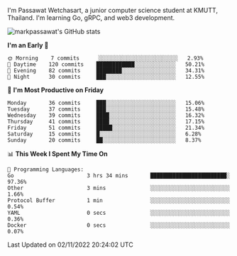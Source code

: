 
I'm Passawat Wetchasart, a junior computer science student at KMUTT, Thailand. I'm learning Go, gRPC, and web3 development.


![markpassawat's GitHub stats](https://github-readme-stats.vercel.app/api?username=markpassawat&show_icons=true&theme=radical)

<!--START_SECTION:waka-->
**I'm an Early 🐤** 

```text
🌞 Morning    7 commits      ░░░░░░░░░░░░░░░░░░░░░░░░░   2.93% 
🌆 Daytime    120 commits    ████████████░░░░░░░░░░░░░   50.21% 
🌃 Evening    82 commits     ████████░░░░░░░░░░░░░░░░░   34.31% 
🌙 Night      30 commits     ███░░░░░░░░░░░░░░░░░░░░░░   12.55%

```
📅 **I'm Most Productive on Friday** 

```text
Monday       36 commits     ███░░░░░░░░░░░░░░░░░░░░░░   15.06% 
Tuesday      37 commits     ███░░░░░░░░░░░░░░░░░░░░░░   15.48% 
Wednesday    39 commits     ████░░░░░░░░░░░░░░░░░░░░░   16.32% 
Thursday     41 commits     ████░░░░░░░░░░░░░░░░░░░░░   17.15% 
Friday       51 commits     █████░░░░░░░░░░░░░░░░░░░░   21.34% 
Saturday     15 commits     █░░░░░░░░░░░░░░░░░░░░░░░░   6.28% 
Sunday       20 commits     ██░░░░░░░░░░░░░░░░░░░░░░░   8.37%

```


📊 **This Week I Spent My Time On** 

```text
💬 Programming Languages: 
Go                       3 hrs 34 mins       ████████████████████████░   97.36% 
Other                    3 mins              ░░░░░░░░░░░░░░░░░░░░░░░░░   1.66% 
Protocol Buffer          1 min               ░░░░░░░░░░░░░░░░░░░░░░░░░   0.54% 
YAML                     0 secs              ░░░░░░░░░░░░░░░░░░░░░░░░░   0.36% 
Docker                   0 secs              ░░░░░░░░░░░░░░░░░░░░░░░░░   0.07%

```


 Last Updated on 02/11/2022 20:24:02 UTC
<!--END_SECTION:waka-->

<!--
**markpassawat/markpassawat** is a ✨ _special_ ✨ repository because its `README.md` (this file) appears on your GitHub profile.

Here are some ideas to get you started:

- 🔭 I’m currently working on ...
- 🌱 I’m currently learning ...
- 👯 I’m looking to collaborate on ...
- 🤔 I’m looking for help with ...
- 💬 Ask me about ...
- 📫 How to reach me: ...
- 😄 Pronouns: He/Him
- ⚡ Fun fact: ...
-->
